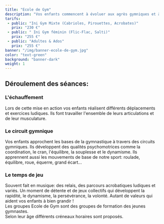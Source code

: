 ```yaml
---
title: "Ecole de Gym"
description: "Vos enfants commencent à évoluer aux agrès gymniques et à effectuer des figures imposées: marcher sur la poutre, tourner autour des barres, traverser à la suspension et à l'appui, faire l'équilibre , la roue. Ils présentent ses différents exercices et valident leurs compétences lors du challenge ANSELME du PSLM. Ils reçoivent à cette occasion une coupe ou une médaille attestant de leur capacité et récompensant le niveau qu'ils ont acquis."
tarifs:
 - public: "Ini Gym Mixte (Cabrioles, Pirouettes, Acrobates)"
   prix: "230 €"
 - public: " Ini Gym féminin (Flic-Flac, Salti)"
   prix: "255 €"
 - public: "Adultes & Ados"
   prix: "255 €"
banner: "/img/banner-ecole-de-gym.jpg"
color: "text-green"
background: "banner-dark"
weight: 1
---
```

## Déroulement des séances:

### L'échauffement
Lors de cette mise en action vos enfants réalisent différents déplacements et exercices ludiques. Ils font travailler l'ensemble de leurs articulations et de leur musculature.

### Le circuit gymnique
Vos enfants approchent les bases de la gymnastique à travers des circuits gymniques. Ils développent des qualités psychomotrices comme la coordination, le cran, l'équilibre, la souplesse et le dynamisme. Ils apprennent aussi les mouvements de base de notre sport: roulade, équilibre, roue, équerre, grand écart...

### Le temps de jeu
Souvent fait en musique: des relais, des parcours acrobatiques ludiques et variés. Un moment de détente et de jeux collectifs qui développent la rapidité, le dynamisme, la persévérance, la volonté. Autant de valeurs qui aident vos enfants à bien grandir !  
Les groupes Ecole de Gym sont des groupes de formation des jeunes gymnastes.  
Selon leur âge différents créneaux horaires sont proposés.
